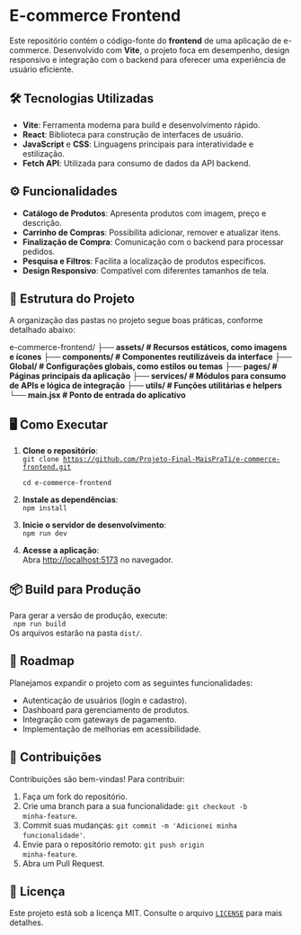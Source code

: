 # E-commerce Frontend

Este repositório contém o código-fonte do **frontend** de uma aplicação de e-commerce. Desenvolvido com **Vite**, o projeto foca em desempenho, design responsivo e integração com o backend para oferecer uma experiência de usuário eficiente.

## 🛠️ Tecnologias Utilizadas

- **Vite**: Ferramenta moderna para build e desenvolvimento rápido.
- **React**: Biblioteca para construção de interfaces de usuário.
- **JavaScript** e **CSS**: Linguagens principais para interatividade e estilização.
- **Fetch API**: Utilizada para consumo de dados da API backend.

## ⚙️ Funcionalidades

- **Catálogo de Produtos**: Apresenta produtos com imagem, preço e descrição.
- **Carrinho de Compras**: Possibilita adicionar, remover e atualizar itens.
- **Finalização de Compra**: Comunicação com o backend para processar pedidos.
- **Pesquisa e Filtros**: Facilita a localização de produtos específicos.
- **Design Responsivo**: Compatível com diferentes tamanhos de tela.

## 📂 Estrutura do Projeto

A organização das pastas no projeto segue boas práticas, conforme detalhado abaixo:

e-commerce-frontend/ 
**├── assets/ # Recursos estáticos, como imagens e ícones**
**├── components/ # Componentes reutilizáveis da interface**
**├── Global/ # Configurações globais, como estilos ou temas**
**├── pages/ # Páginas principais da aplicação**
**├── services/ # Módulos para consumo de APIs e lógica de integração**
**├── utils/ # Funções utilitárias e helpers**
**└── main.jsx # Ponto de entrada do aplicativo**


## 🖥️ Como Executar

1. **Clone o repositório**:  
   <code>git clone https://github.com/Projeto-Final-MaisPraTi/e-commerce-frontend.git  
   cd e-commerce-frontend</code>

2. **Instale as dependências**:  
   <code>npm install</code>

3. **Inicie o servidor de desenvolvimento**:  
   <code>npm run dev</code>

4. **Acesse a aplicação**:  
   Abra [http://localhost:5173](http://localhost:5173) no navegador.

## 📦 Build para Produção

Para gerar a versão de produção, execute:  
<code>
npm run build
</code>  
Os arquivos estarão na pasta <code>dist/</code>.

## 🚀 Roadmap

Planejamos expandir o projeto com as seguintes funcionalidades:
- Autenticação de usuários (login e cadastro).
- Dashboard para gerenciamento de produtos.
- Integração com gateways de pagamento.
- Implementação de melhorias em acessibilidade.

## 🤝 Contribuições

Contribuições são bem-vindas! Para contribuir:
1. Faça um fork do repositório.
2. Crie uma branch para a sua funcionalidade: <code>git checkout -b minha-feature</code>.
3. Commit suas mudanças: <code>git commit -m 'Adicionei minha funcionalidade'</code>.
4. Envie para o repositório remoto: <code>git push origin minha-feature</code>.
5. Abra um Pull Request.

## 📜 Licença

Este projeto está sob a licença MIT. Consulte o arquivo <code>[LICENSE](LICENSE)</code> para mais detalhes.
